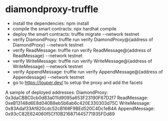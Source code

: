 # diamondproxy-truffle
+ install the dependencies: npm install
+ compile the smart contracts: npx hardhat compile
+ deploy the smart contracts: truffle migrate --network testnet
+ verify DiamondProxy: truffle run verify  DiamondProxy@{address of DiamondProxy}  --network testnet
+ verify ReadMessage: truffle run verify  ReadMessage@{address of ReadMessage} --network testnet
+ verify WriteMessage: truffle run verify  WriteMessage@{address of WriteMessage}  --network testnet
+ verify AppendMessage: truffle run verify  AppendMessage@{address of Appendessage}  --network testnet
+ go to https://louper.dev/ to setup the proxy and add the facets


A sample of deployed addresses: 
DiamondProxy:   0x3daCB8C0cb0d83a011d9095a653F23190F67D2f7
ReadMessage:    0xeB13148d6E8d040B8eb5b6ab6c420E330303d75C
WriteMessage:   0x83Adaf33Af820cdc52cB168F9BEd520C4Dc1eB4A
AppendMessage:  0x93cC82E624060f5Cf10B216871445771935FDd89